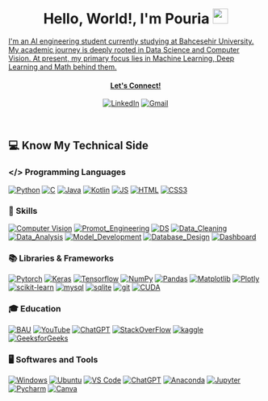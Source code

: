 <h1 align="center">Hello, World!, I'm Pouria
<a href="https://github.com/PeymanKh" target="_self">
		<img src="https://media.giphy.com/media/hvRJCLFzcasrR4ia7z/giphy.gif" width="30">
</h1> 

<p align="left">I'm an AI engineering student currently studying at Bahcesehir University. My academic journey is deeply rooted in Data Science and Computer Vision. At present, my primary focus lies in Machine Learning, Deep Learning and Math behind them.</p>

<h4 align="center">Let's Connect!</h4>
<p align="center">
	<a href="https://www.linkedin.com/in/pouria-sameti-34a210269/"><img src="https://img.shields.io/badge/LinkedIn-0077B5?style=for-the-badge&logo=linkedin&logoColor=white" alt="LinkedIn"/></a>
	<a href="mailto:pouria.sameti80@gmail.com"><img img src="https://img.shields.io/badge/Gmail-D14836?style=for-the-badge&logo=gmail&logoColor=white" alt="Gmail"/></a>  
	</p>

<br>

## 💻 Know My Technical Side 

### </> Programming Languages
<p>
    <a href="https://www.python.org/"><img alt="Python" src="https://img.shields.io/badge/python-3670A0?style=for-the-badge&logo=python&logoColor=ffdd54"></a>
    <a href="#"><img alt="C" src="https://img.shields.io/badge/c-%2300599C.svg?style=for-the-badge&logo=c&logoColor=white"></a>
    <a href="#"><img alt="Java" src="https://img.shields.io/badge/java-%23ED8B00.svg?style=for-the-badge&logo=openjdk&logoColor=white"></a>
    <a href="#"><img alt="Kotlin" src="https://img.shields.io/badge/kotlin-%237F52FF.svg?style=for-the-badge&logo=kotlin&logoColor=white"></a>
    <a href="#"><img alt="JS" src="https://img.shields.io/badge/javascript-%23323330.svg?style=for-the-badge&logo=javascript&logoColor=%23F7DF1E"></a>
    <a href="#"><img alt="HTML" src="https://img.shields.io/badge/html5-%23E34F26.svg?style=for-the-badge&logo=html5&logoColor=white"></a>
    <a href="#"><img alt="CSS3" src="https://img.shields.io/badge/css3-%231572B6.svg?style=for-the-badge&logo=css3&logoColor=white"></a>
</p>

### 💼 Skills
<p>

  <a href=""><img src="https://img.shields.io/badge/-Computer%20Vision-040F16?labelColor=040F16&style=for-the-badge" alt="Computer Vision" /></a>
    <a href="https://en.wikipedia.org/wiki/Prompt_engineering"><img alt="Promot_Engineering" src="https://img.shields.io/badge/-Prompt_Engineering-e67300?style=for-the-badge&logo=data%3Aimage%2Fpng%3Bbase64%2CiVBORw0KGgoAAAANSUhEUgAAACAAAAAgCAMAAABEpIrGAAAAWlBMVEUAAAD%2F%2F%2F%2F%2F%2F%2F%2F%2F%2F%2F%2F%2F%2F%2F%2F%2F%2F%2F%2F%2F%2F%2F%2F%2F%2F%2F%2F%2F%2F%2F%2F%2F%2F%2F%2F%2F%2F%2F%2F%2F%2F%2F%2F%2F%2F%2F%2F%2F%2F%2F%2F%2F%2F%2F%2F%2F%2F%2F%2F%2F%2F%2F%2F%2F%2F%2F%2F%2F%2F%2F%2F%2F%2F%2F%2F%2F%2F%2F%2F%2F%2F%2F%2F%2F%2F%2F%2F%2F%2F%2F%2F%2F%2F%2F%2F%2F%2F%2F%2F%2F%2F%2F%2F%2F%2F%2F%2F%2F%2F%2F%2F%2F%2F%2F9ZMre9AAAAHXRSTlMADA0VFhcZMjOZmpucnb6%2FwcXMzs%2FS09XX2O3u79o46voAAACISURBVDjL1ZPHCoAwEEQtscXeS5z%2F%2F00limDcDYIn95LDPLZOHOcf4WUryFCpp4EcbEgNKER06giLfgGu%2BKm8A4ousAMtxsAKiB5zaO3BJ4h7kwRhTCEGNJ%2BAvcRkKyGe%2Bn3M4alTi6quQ5YGUDd6kTzw6ZqsYeLTMBlvueQwrVS0vCTuT%2F7dBnsQGZ%2BNwgOhAAAAAElFTkSuQmCC"></a>
    <a href="https://en.wikipedia.org/wiki/Data_structure"><img alt="DS" src="https://img.shields.io/badge/-Data_Structures_&_Algorithms-ccccff?style=for-the-badge&logo=data%3Aimage%2Fpng%3Bbase64%2CiVBORw0KGgoAAAANSUhEUgAAACAAAAAgCAMAAABEpIrGAAAArlBMVEUAAAAAAAAAAAAAAAAAAAAAAAAAAAAAAAAAAAAAAAAAAAAAAAAAAAAAAAAAAAAAAAAAAAAAAAAAAAAAAAAAAAAAAAAAAAAAAAAAAAAAAAAAAAAAAAAAAAAAAAAAAAAAAAAAAAAAAAAAAAAAAAAAAAAAAAAAAAAAAAAAAAAAAAAAAAAAAAAAAAAAAAAAAAAAAAAAAAAAAAAAAAAAAAAAAAAAAAAAAAAAAAAAAAAAAABeyFOlAAAAOXRSTlMAAQIDBwgKCxARFhcYGiBISVBRV1h2d3uEhoiLjJCSlZe0uru9xMrM0dLW3d7f5%2B7w9ff4%2Bfr7%2Ff6JUJECAAAA6klEQVQ4y82S2RKCMAxFI%2BICrrhExd2676II%2Ff8fE7pAHeuDLw73JXeaM22SBiCVsaFM2zzoVaZC5QwDxSfPP4tfAGi77v3uuo4%2Bm7NiXa8s5DTAnCpaaIBzsEkUnHWAl3rvAxgQ8ggImRqRnxASPAgZqnkzFG9XAGxZh6kABXlYBahKX%2FgvkBRpp0WGapEw4m2OYz%2FjbfZ%2FGFSXjddXR%2B2z0BPAkX7RSQAnaiUS383EgQbihSJ2Yu8geh5iiy0PIr0gNuEmrqulKxeWACqicR%2Fke%2FX3pa1LnwlgxeM%2B%2Bhpjx%2F06WjzzwP3yBaK%2FZD2IVc9rAAAAAElFTkSuQmCC"></a>
    <a href="https://en.wikipedia.org/wiki/Data_cleansing"><img alt="Data_Cleaning" src="https://img.shields.io/badge/-Data_Cleaning-008000?style=for-the-badge&logo=data%3Aimage%2Fpng%3Bbase64%2CiVBORw0KGgoAAAANSUhEUgAAACAAAAAgCAYAAABzenr0AAAABHNCSVQICAgIfAhkiAAAAAlwSFlzAAAOxAAADsQBlSsOGwAAABl0RVh0U29mdHdhcmUAd3d3Lmlua3NjYXBlLm9yZ5vuPBoAAANQSURBVFiFxZZNiJZVFMd%2Fxx6ZcRgnk0QRhVlYYZFkmiI2BTais2khRLowRGiRIioWI5KgiBiCJiItnHTRskRciGi%2BlpGfNAs3ipWf4Awtxm9Rcz7%2BLe55mPs%2BM%2BP7jPMM%2FeHhPffc%2F3vO%2F36de%2BF%2FhkmqAVYBrwxD%2FMfAHjO7MyBD0goNL7Y9T%2BEIoC5qHwWuuN0J%2FATcHtoklMXvgySyr5hZk6Q5wBngoJktlrQK2O2cdcChHElrgVZgZCViLKBeUjMw29vzJH0BLIs4W4GvcwhI8iRPiZ2R%2FU3UNw74LsOv9m8w6Kok4ACwABg7yMB58AjYHzskrQFeAw6Z2XHLdI4F3i0g8SUza886JY0EOggb8xlQnWQ49UBzAQJ2AH0EALPoPRWtZqbElX0AjPeOvQUIGC3pE%2BAecMLMetzfGHFKePLFw1yIvkozSjoV%2BRsgFKL6SFUH8G%2FUbgd6GBrqPXkdYQkAHgLnoLwOtAFTgI%2BAw8AxoAnYCGx2zvfAHzmSVgE7M%2FE%2FpLc2%2FGZmnVkBdcBM4D1vTwamAW9HnBnAyzkEjMrEBpgf2aXUSAC5PRr4PSK9CVzIBJnu34sg3oDHU2MEcBJ48IJBK%2BEpcEzSJGCq%2B9rN7FJKSMzsPD6tXihqC0h8z8zSmUXSsqiv1JfeS2ws4NhtlzRN0lpJcyQl%2Ftsi6bqkpXFO88TVhI0zVPQQSmwbvS%2Bs%2B8CvPvIS8HdUmEBSg6SnBYxckn6WVCPpc0k%2FSuroh3NT0j5JH0N4EzZTfg0PBZ8C7wNjfLS%2FEEp8I%2BEYzqX8Ol%2BU4MvgU9UALAS2E47gImAT8JlzTgMXB0jeDZwCfiAUonStL7qYb4ElwDsuphGojYvFE%2BAGcNXbd4CbwK2IcwO4NoCAE56gKuN%2Fy7%2FVhMfPWRe00szOIml9tD4PJXVG7bs5175H0uuSLke%2BLkn3n%2FOfPyEUor8itbWUl9AxA4w2i5PAROCNyLerwn9KEArRQUnTgVdzJusPV4EtUfsy0EJ4RadoA%2F4h3Cfg5TgBMLNszR80JKVnuxtYTrhZY7QANS6gizBrxULSFEnz3f4ys%2BZzJbW6fabw5P2IeUnSLEkbJB2RNEFStwvYXDlC8YKqJDX5zOTd3MOP%2FwBX5yGm4bYZ7QAAAABJRU5ErkJggg%3D%3D"></a>
    <a href="https://en.wikipedia.org/wiki/Data_analysis"><img alt="Data_Analysis" src="https://img.shields.io/badge/-Data_Analysis-660066?style=for-the-badge&logo=data%3Aimage%2Fpng%3Bbase64%2CiVBORw0KGgoAAAANSUhEUgAAACAAAAAgCAYAAABzenr0AAAABHNCSVQICAgIfAhkiAAAAAlwSFlzAAAOxAAADsQBlSsOGwAAABl0RVh0U29mdHdhcmUAd3d3Lmlua3NjYXBlLm9yZ5vuPBoAAAIfSURBVFiFxZU7axRhFIafb6NG0cg2FtpoYRILUUQsTCNE0ogW2iSFhf4Gwc5fo40IGlBwCV4aCUYsRCy0UZT1FgiJq8FgSB6LmdFxspeZnc36NsPMd3mfc8433wmUlFoFFoEl4BNQBx4B0yGEN2X3zwVgaz1TT%2F9PgET31D29MtytHlSPqwM5AVTfqUe6MdyhXlJvqfOZTasFAFQbuSHUQfWautBmw6IAGmWifTnUoD7OsVk3AKp325nvjZ8j6sdNAlAdb2Y%2BoS6r53NClAGYy5ofVr%2FFg79yQpQBUB1J1%2FxJZjANMazWNwHgagJwscWENMSoGzNRFqCGWjH6NVqpHURZgFfJweukVhBlARYrwJmOtxJsBW6qF%2BION07U%2BcqqGtRZ4GTOBavAVAjhtjoKfABWgGq3BEGdB4p0qlVgMoRwB0DdCWwrsL4RQlhLXrZQnH4F%2BBqbjwE1YKjA%2BmPAiz9v6lKBQ%2FNDPZWY%2B%2FfiKqL9%2F%2BCor%2Ftovq4OZgFqORY2jNKdmDe6MFf9kq1HBZjpULNl4FwIYTaGuF%2Bw5mk93PBFPdSHyBNNNsVSH%2FTBfEFtnrnYIK1eHLisrrQtjnojntjryFXfqts7AexSn9v7yH%2BqJ9qapyAGehz5mjqVyzwNYZSJsvpu3MILSx1Sr5cwf6ke7co8AzKmzhQwfq9eVit5PUJOkGHgLDABHAD2EbXgOvAZeApMA3MhhPUiQf4GOFAcyODl%2BWEAAAAASUVORK5CYII%3D"></a>
        <a href="https://en.wikipedia.org/wiki/Machine_learning"><img alt="Model_Development" src="https://img.shields.io/badge/-ML_Model_Development_&_Validation-00ace6?style=for-the-badge&logo=data%3Aimage%2Fpng%3Bbase64%2CiVBORw0KGgoAAAANSUhEUgAAACAAAAAgCAYAAABzenr0AAAABHNCSVQICAgIfAhkiAAAAAlwSFlzAAAOxAAADsQBlSsOGwAAABl0RVh0U29mdHdhcmUAd3d3Lmlua3NjYXBlLm9yZ5vuPBoAAANGSURBVFiFtZdbiFdVFIe%2FNejMpN2UGA0q7SGohwSJXrpQ5kPRTIFEhUFRBKGiA1FITFDQQxJCKWFO%2BBQ%2B1EMvkV2emm4U0Y2YpDByqLAUL9nFjJHm6%2BFs48yec%2Fn%2Fx2nB4Zyz19pr%2Fdbaa6%2B9NsyC1O3qsdJzRB2pkFuqPqVuVVfMxlYdgAln0lji9aqL1AvV%2FSX%2B31Ugerow2qfeou4EljaI3gMcA34GLi2N9wH3dgRAXaG%2Bpz6YPBoGfgTeAtYB%2FQ0AjgKfA19X8H5vmDfN%2BOEUtin1QEW4q2gs0xPq6yX%2BPvWCbox3S2MV%2BkK9UR1UF6SxJepqdUkVgC9mabwSQIX%2BIfVEkv9THZyXybwGrGxTBBwHPqJItB7gYmCyg3nPAgvS98L0Pw3hWeqvDV7uVdeo8yu8izbr6vFM39E8AsPA%2BTXzdwEbI2IyreMQsBz4B%2FgWeAP4o8ZwACPAuRlrd5SEzgZ%2BABZX6NgZERvUfmALsAHozWTeiYjV6nLg6oy3BlibAG4DlgGfAC%2BWUd5RE%2FYv1flpeT5oS0L1%2Fhr%2BhHpl7ll5CW6vCh8wEhGn1G3AdTUyZRoHnsnGTgCjEXF4hrT6nPqZ%2BlcF6l%2FUHnWZeqrB%2B%2F8i0EYWdeER9frTA1MNSl9JMsMtxjsCoD6czdk0D2jaPj%2Bl92WdeJeMrAV21LDzXfBY22nYurfPlHoAG%2FgXpfe%2BThVGxMsRsbjqAR4tiQpsQd1hfRIetEjCS5y7JLzBIgmvhVKI1ZeA%2ByrmDEbEm%2BrzwMYG3e9GxCr1KuDOjFe%2FDUsA6grRVxaFqF99vy0CdlmIOi3FoxGxXu0Dnk6RONNS%2FCkwmkdhc4OHu9TeJDegPmDR8T6p3qWe0xDdUB93Zs3Zngu2HcffWCxV7v2cHcebqT%2BOAS4HXgV%2BUz8GDlAs4%2BmGZKgFwyHgvNL%2F9KT0%2F2%2FJBi1aMdP71lzgCosDaE4AWNSQVRa94MI0NqDepA7UoZzLtnxPif%2BdbW15BuJD9SGLi8km9VAnANTbLCrreIXMEx0BqAHVp96svqCebABQV4hUt84aQAZmogFA%2BXL6fYl%2F0paWrBt6G7i79D8F7AGIiEnSHUG9BlhPcRfYHRHjuaJ%2FAa75KjXIoR57AAAAAElFTkSuQmCC"></a>
        <a href="https://en.wikipedia.org/wiki/Database_design"><img alt="Database_Design" src="https://img.shields.io/badge/-Database_Design-00802b?style=for-the-badge&logo=data%3Aimage%2Fpng%3Bbase64%2CiVBORw0KGgoAAAANSUhEUgAAACAAAAAgCAYAAABzenr0AAAABHNCSVQICAgIfAhkiAAAAAlwSFlzAAAOxAAADsQBlSsOGwAAABl0RVh0U29mdHdhcmUAd3d3Lmlua3NjYXBlLm9yZ5vuPBoAAAMNSURBVFiFzZdPbFRVFMZ%2Fd2hppyNFWbAgVjRVC8ZiZEmi%2FNHgyg0Lty40sGAlIS7cmKgLV7rSGCPg2g0JYUUgQWpYGmMJFEykGNLoQqSlldLW%2Bbk4d%2BB1OjNgOs%2F0S07m5s179zv3vPt9575EB6iDwCvADmAEeBJ4PMdgDoAZYDrHbeAmMAH8DPyQUprpxNNMOqAeUsfUJVePpTzXQbX6MPJ96o0ukLbDpLq3Hfl2da5E8gZm1W0N3kohh2eBziXqDgaA51r%2Bo%2B5XL5W4%2BnH19SJnpUgO3AVGgX3Al8A1oL6K1daBq3muvYSaFjIXAKmQwHvAZ8A54DvgdEppSu0nJLgN2ApsIl5VlZAjhPTu5rgFTGbiqymleXUL8CbwVl7ckZTS5wA9LbJ%2BLYfqOHAlTzYBXMwkt4F54O%2F8zADQnxOqAkPAAWBEfQF4sbjYIlolUKzOjhylofLwW8rFmkrgHOHhZeMmcHbFVTWpg%2BrH6h8leMDv6keZ4%2F6GLMrwMLHhPiSk9CqhhlFCgk8D6x5xlf8QUrwCjBPVvQBsBI4Ckymlr2C5CtYDB4G3gfPAKeAY8GtKqa72Ac8ANaINV%2FMYYI6Q50weX08p3VMrwDCwH3gf2A30AUcapK1k2Ae8kQPgnnqN8IIbhP7vALN5DLAZeAzYQPjBVnUEeD7P1xadfKCY0GiOrmNNyXA1Tee%2FYiWXWlO%2FVeslSLCBunpcrbVKYEjtVXeqx9RbXST%2BU%2F1GfTlzDDV4m9vxYeAT4CSxy3fywAe2E6emfkLPNUK6AAuE%2FKYJZfxCdM8Jwgd%2BJBRyAPgA%2BKJdOx4GTgBfE8ZxBrgMjBHaXmqqWgUgpVRvut5DeMYI0f8%2FJY73vc2VbyfDXh6cCxpYUKfySueBv%2FIvxqHliVydGrClUJ2OeBQfaGA9YcddxZrygcX%2Fkfc%2BVzGBs8T7LRtzxOZeCXWP8flUFq6ruzump1bVd9Xv1cUukC6q59V3DLUsQ8ujciGZDcAu4CVC008RchskzGhjvnWa5Z%2FnvxHt%2ByfgYkppth3Hv5eqTDQ3fSDbAAAAAElFTkSuQmCC"></a>
        <a href="https://en.wikipedia.org/wiki/Dashboard_(computing)"><img alt="Dashboard" src="https://img.shields.io/badge/-Interactive_Dashboard_Development-990000?style=for-the-badge&logo=data%3Aimage%2Fpng%3Bbase64%2CiVBORw0KGgoAAAANSUhEUgAAACAAAAAgCAMAAABEpIrGAAAAUVBMVEUAAAD%2F%2F%2F%2F%2F%2F%2F%2F%2F%2F%2F%2F%2F%2F%2F%2F%2F%2F%2F%2F%2F%2F%2F%2F%2F%2F%2F%2F%2F%2F%2F%2F%2F%2F%2F%2F%2F%2F%2F%2F%2F%2F%2F%2F%2F%2F%2F%2F%2F%2F%2F%2F%2F%2F%2F%2F%2F%2F%2F%2F%2F%2F%2F%2F%2F%2F%2F%2F%2F%2F%2F%2F%2F%2F%2F%2F%2F%2F%2F%2F%2F%2F%2F%2F%2F%2F%2F%2F%2F%2F%2F%2F%2F%2F%2F%2F%2F%2F%2F%2F%2F%2F%2F8IN%2BdeAAAAGnRSTlMABwgqK0pLTE1zdHV2np%2BgoaeoqsjJyvP0%2FHwrmpcAAACcSURBVDjLzZPJDsMgDESH0uwthBLW%2F%2F%2FQnhJijFQ1p8xtRg8bI4ynT3lX1AIQazyC5CV8PmsGFhI4JOIN8CFBArHZApYmtwAisYoDmtiOA2I2dte7AweY%2FgYer9JCDQ1gJba%2FMCZ7KEWCwIGhKskA9Oq4tZlEA6h0ARhPLZZGi5EE%2BsKYd%2Fy0P1fPET%2FVy7tBulIjKAEIHcr5TX4BkAtVjPuqcP0AAAAASUVORK5CYII%3D"></a>
</p>


### 📚 Libraries & Frameworks
<p>
   <a href="https://www.git-scm.com/"><img alt="Pytorch" src="https://img.shields.io/badge/PyTorch-%23EE4C2C.svg?style=for-the-badge&logo=PyTorch&logoColor=white"></a>  
  <a href="https://keras.io/api/"><img alt="Keras" src="https://img.shields.io/badge/TensorFlow-%23FF6F00.svg?style=for-the-badge&logo=TensorFlow&logoColor=white"></a>
  <a href="https://keras.io/api/"><img alt="Tensorflow" src="https://img.shields.io/badge/Keras-%23D00000.svg?style=for-the-badge&logo=Keras&logoColor=white"></a>
   <a href="https://numpy.org/"><img alt="NumPy" src="https://img.shields.io/badge/numpy-%23013243.svg?style=for-the-badge&logo=numpy&logoColor=white"></a>
    <a href="https://pandas.pydata.org/"><img alt="Pandas" src="https://img.shields.io/badge/pandas-%23150458.svg?style=for-the-badge&logo=pandas&logoColor=white"></a>
    <a href="https://matplotlib.org/"><img alt="Matplotlib" src="https://img.shields.io/badge/Matplotlib-%23ffffff.svg?style=for-the-badge&logo=matplotlib&logoColor=black"></a>
    <a href="https://plotly.com/python/"><img alt="Plotly" src="https://img.shields.io/badge/Plotly-%233F4F75.svg?style=for-the-badge&logo=plotly&logoColor=white"></a>
    <a href="https://scikit-learn.org/stable/"><img alt="scikit-learn" src="https://img.shields.io/badge/scikit--learn-%23F7931E.svg?style=for-the-badge&logo=scikit-learn&logoColor=white"></a>
    <a href="https://www.mysql.com/"><img alt="mysql" src="https://img.shields.io/badge/mysql-4479A1.svg?style=for-the-badge&logo=mysql&logoColor=white"></a>
    <a href="https://sqlite.org/"><img alt="sqlite" src="https://img.shields.io/badge/sqlite-%2307405e.svg?style=for-the-badge&logo=sqlite&logoColor=white"></a>
    <a href="https://www.git-scm.com/"><img alt="git" src="https://img.shields.io/badge/git-%23F05033.svg?style=for-the-badge&logo=git&logoColor=white"></a>
    <a href="#"><img alt="CUDA" src="https://img.shields.io/badge/cuda-000000.svg?style=for-the-badge&logo=nVIDIA&logoColor=green"></a>
    

</p>

### 🎓 Education

<p>
    <a href="https://int.bau.edu.tr/"><img alt="BAU" src="https://img.shields.io/badge/Bahcesehir%20University-white?style=for-the-badge&logo=data%3Aimage%2Fjpeg%3Bbase64%2C%2F9j%2F4AAQSkZJRgABAQAAAQABAAD%2F2wBDAAQDAwQDAwQEBAQFBQQFBwsHBwYGBw4KCggLEA4RERAOEA8SFBoWEhMYEw8QFh8XGBsbHR0dERYgIh8cIhocHRz%2F2wBDAQUFBQcGBw0HBw0cEhASHBwcHBwcHBwcHBwcHBwcHBwcHBwcHBwcHBwcHBwcHBwcHBwcHBwcHBwcHBwcHBwcHBz%2FwAARCAAfACgDAREAAhEBAxEB%2F8QAGAAAAwEBAAAAAAAAAAAAAAAABQYIAAf%2FxAAvEAABAwMDAgIJBQAAAAAAAAABAgMFBAYRABIxEyEHUQgUFSIyQUJxgSMzUlOh%2F8QAGQEAAwEBAQAAAAAAAAAAAAAAAAUGAwQC%2F8QANBEAAQMBBQUECQUAAAAAAAAAAQADEQIEEiFBYRMUMVGBBULB4QYVMpGhorHR8BYXQ3Hi%2F9oADAMBAAIRAxEAPwC%2FtCEBu%2B8IuyIV6UlXihpJ2NtoGXH3DnDaE%2FUo44%2FJwAdb2ez12iu42PLUrF9%2Bhig11nz0Ckpv0kLtRLi9F%2B9BrrzQGFC%2F0gyGg52V%2Fb3zv8%2B2NvbVUexWLm7d6JvazHu08VMjtd%2B9vHdmI0iffr4KuLTuyLvSGalYl%2Fq06yULQoYcZcHxNrT9Kh8x%2BRkEHUo%2BxWxWaHBj%2BYjRUzD9D9F%2Bg%2FnIo3rFbIZcM01bkFIyz7NQ%2BzQsLfW1TNlbigkEkJSOTrRlsu1hsGJwxWbrgboNZyUYXTOXJ4jXDUXBItKQ%2Fbq6aXo49pRWyuLUtO9xs8LIwlSl%2FMKUO23AsGGmbK2GqOFc0k53uR5aD7ypR9x60uFyvjRFQGV3mPE%2FZNaPBvY2zb62iKBu%2B1uFR49RFIHc58umAn765fWUkug47P5r0fVdI7P%2FAIstp8In6JTs6fuXwznKWcomlOu3Al%2BakY91RQy1G7z03HDwhRytSVcgbE99xGuq0tM2tstVH2IpBzvZgc9R%2FZyXNZ3XrLWHKR7U1EZXZwnw6K04KXan4WglGWahlmtYQ%2BhuobLbiAoZAUk8HvqPdbLdZoOWGCrG6w5QKxmiGs17XOZ%2B36SyKNcvFW6mSZpVvOppEObDSodB6wbG05bUfeLfAOSB5NbJVvjmxdduTGMTJHCcRjyPRJe0q67AybQwztLsyJggHjGBkcx1SMfSJoy0WzaqS3jG31oYxjb%2FAA8u3208%2FSlcztvh5qQ%2FcGjhu3zf5T3AW9S3nSol5a3kxjdU60%2BqkW5vNUGgOj1RtGEIPvJb4zhRHmitVW6Vllpy%2FEiYiJ4xicTmeisOza67cyLQ%2Bzs70GJkkDhOAjQdV0TStOVtCFtCEgp8H7bTdvt8U5z%2B4KPA6Idz8eP9xxnvpx68tW67tPXOOX5ipseitgFu327rd7s848OEp%2B0nVItoQv%2FZ&logoColor=white"></a>
    <a href="https://www.youtube.com/"><img alt="YouTube" src="https://img.shields.io/badge/YouTube-%23FF0000.svg?style=for-the-badge&logo=YouTube&logoColor=white"></a>
    <a href="https://openai.com/chatgpt/"><img alt="ChatGPT" src="https://img.shields.io/badge/chatGPT-74aa9c?style=for-the-badge&logo=openai&logoColor=white"></a>
    <a href="https://stackoverflow.co/"><img alt="StackOverFlow" src="https://img.shields.io/badge/-Stackoverflow-FE7A16?style=for-the-badge&logo=stack-overflow&logoColor=white"></a>
    <a href="https://www.kaggle.com/"><img alt="kaggle" src="https://img.shields.io/badge/Kaggle-035a7d?style=for-the-badge&logo=kaggle&logoColor=white"></a>
    <a href="https://www.geeksforgeeks.org/"><img alt="GeeksforGeeks" src="https://img.shields.io/badge/GeeksforGeeks-298D46?style=for-the-badge&logo=geeksforgeeks&logoColor=white"></a>
</p>


### 🖥️ Softwares and Tools

<p>
    <a href="#"><img img src="https://img.shields.io/badge/Windows-0078D6?style=for-the-badge&logo=windows&logoColor=white" alt="Windows"/></a>
    <a href="https://en.wikipedia.org/wiki/Ubuntu"><img alt="Ubuntu" src="https://img.shields.io/badge/Ubuntu-E95420?style=for-the-badge&logo=ubuntu&logoColor=white"></a>
  <a href="#"><img img src="https://img.shields.io/badge/Visual%20Studio%20Code-0078d7.svg?style=for-the-badge&logo=visual-studio-code&logoColor=white" alt="VS Code"/></a>
    <a href="https://openai.com/chatgpt"><img alt="ChatGPT" src="https://img.shields.io/badge/chatGPT-74aa9c?style=for-the-badge&logo=openai&logoColor=white"></a>
    <a href="https://www.anaconda.com/"><img alt="Anaconda" src="https://img.shields.io/badge/Anaconda-%2344A833.svg?style=for-the-badge&logo=anaconda&logoColor=white"></a>
    <a href="https://jupyter.org/"><img alt="Jupyter" src="https://img.shields.io/badge/jupyter-%23FA0F00.svg?style=for-the-badge&logo=jupyter&logoColor=white"></a>
    <a href="https://www.jetbrains.com/pycharm/"><img alt="Pycharm" src="https://img.shields.io/badge/pycharm-143?style=for-the-badge&logo=pycharm&logoColor=black&color=black&labelColor=green"></a>
    <a href="https://www.canva.com/"><img alt="Canva" src="https://img.shields.io/badge/Canva-%2300C4CC.svg?style=for-the-badge&logo=Canva&logoColor=white"></a>
</p>
